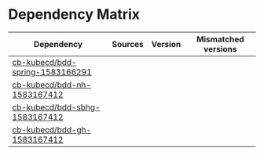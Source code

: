 # Dependency Matrix

Dependency | Sources | Version | Mismatched versions
---------- | ------- | ------- | -------------------
[cb-kubecd/bdd-spring-1583166291](https://github.com/cb-kubecd/bdd-spring-1583166291.git) |  | []() | 
[cb-kubecd/bdd-nh-1583167412](https://github.com/cb-kubecd/bdd-nh-1583167412.git) |  | []() | 
[cb-kubecd/bdd-sbhg-1583167412](https://github.com/cb-kubecd/bdd-sbhg-1583167412.git) |  | []() | 
[cb-kubecd/bdd-gh-1583167412](https://github.com/cb-kubecd/bdd-gh-1583167412.git) |  | []() | 
